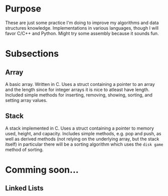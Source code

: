 # Purpose

These are just some practice I'm doing to improve my algorithms and data structures knowledge. Implementations in various languages, though I will favor C/C++ and Python. Might try some assembly because it sounds fun.

# Subsections

## Array

A basic array. Written in C. Uses a struct containing a pointer to an array and the length since for integer arrays it is nice to atleast have length. Included simple methods for inserting, removing, showing, sorting, and setting array values.

## Stack

A stack implemented in C. Uses a struct containing a pointer to memory used, height, and capacity. Includes simple methods, e.g. pop and push, as well as derived methods (not relying on the underlying array, but the stack itself) in particular there will be a sorting algorithm which uses the `disk game` method of sorting.

# Comming soon...

## Linked Lists
